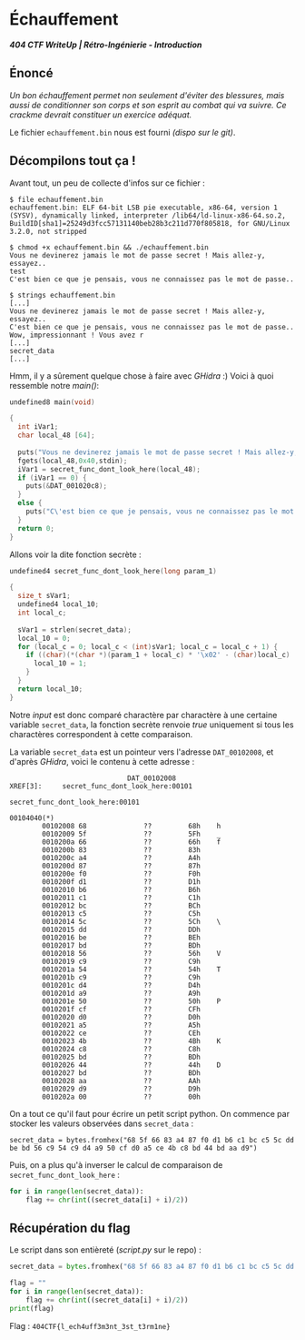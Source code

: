 # Échauffement

***404 CTF WriteUp | Rétro-Ingénierie - Introduction***

## Énoncé

*Un bon échauffement permet non seulement d'éviter des blessures, mais aussi de conditionner son corps et son esprit au combat qui va suivre. Ce _crackme_ devrait constituer un exercice adéquat.*

Le fichier `echauffement.bin` nous est fourni *(dispo sur le git)*. 

## Décompilons tout ça !

Avant tout, un peu de collecte d'infos sur ce fichier : 

```
$ file echauffement.bin
echauffement.bin: ELF 64-bit LSB pie executable, x86-64, version 1 (SYSV), dynamically linked, interpreter /lib64/ld-linux-x86-64.so.2, BuildID[sha1]=25249d3fcc57131140beb28b3c211d770f805818, for GNU/Linux 3.2.0, not stripped

$ chmod +x echauffement.bin && ./echauffement.bin
Vous ne devinerez jamais le mot de passe secret ! Mais allez-y, essayez..
test
C'est bien ce que je pensais, vous ne connaissez pas le mot de passe..

$ strings echauffement.bin
[...]
Vous ne devinerez jamais le mot de passe secret ! Mais allez-y, essayez..
C'est bien ce que je pensais, vous ne connaissez pas le mot de passe..
Wow, impressionnant ! Vous avez r
[...]
secret_data
[...]
```

Hmm, il y a sûrement quelque chose à faire avec *GHidra* :)
Voici à quoi ressemble notre *main()*:

```c
undefined8 main(void)

{
  int iVar1;
  char local_48 [64];
  
  puts("Vous ne devinerez jamais le mot de passe secret ! Mais allez-y, essayez..");
  fgets(local_48,0x40,stdin);
  iVar1 = secret_func_dont_look_here(local_48);
  if (iVar1 == 0) {
    puts(&DAT_001020c8);
  }
  else {
    puts("C\'est bien ce que je pensais, vous ne connaissez pas le mot de passe..");
  }
  return 0;
}
```

Allons voir la dite fonction secrète :

```c
undefined4 secret_func_dont_look_here(long param_1)

{
  size_t sVar1;
  undefined4 local_10;
  int local_c;
  
  sVar1 = strlen(secret_data);
  local_10 = 0;
  for (local_c = 0; local_c < (int)sVar1; local_c = local_c + 1) {
    if ((char)(*(char *)(param_1 + local_c) * '\x02' - (char)local_c) != secret_data[local_c]) {
      local_10 = 1;
    }
  }
  return local_10;
}
```

Notre *input* est donc comparé charactère par charactère à une certaine variable `secret_data`, la fonction secrète renvoie *true* uniquement si tous les charactères correspondent à cette comparaison. 

La variable `secret_data` est un pointeur vers l'adresse `DAT_00102008`, et d'après *GHidra*, voici le contenu à cette adresse : 

```
                             DAT_00102008                                    XREF[3]:     secret_func_dont_look_here:00101
                                                                                          secret_func_dont_look_here:00101
                                                                                          00104040(*)  
        00102008 68              ??         68h    h
        00102009 5f              ??         5Fh    _
        0010200a 66              ??         66h    f
        0010200b 83              ??         83h
        0010200c a4              ??         A4h
        0010200d 87              ??         87h
        0010200e f0              ??         F0h
        0010200f d1              ??         D1h
        00102010 b6              ??         B6h
        00102011 c1              ??         C1h
        00102012 bc              ??         BCh
        00102013 c5              ??         C5h
        00102014 5c              ??         5Ch    \
        00102015 dd              ??         DDh
        00102016 be              ??         BEh
        00102017 bd              ??         BDh
        00102018 56              ??         56h    V
        00102019 c9              ??         C9h
        0010201a 54              ??         54h    T
        0010201b c9              ??         C9h
        0010201c d4              ??         D4h
        0010201d a9              ??         A9h
        0010201e 50              ??         50h    P
        0010201f cf              ??         CFh
        00102020 d0              ??         D0h
        00102021 a5              ??         A5h
        00102022 ce              ??         CEh
        00102023 4b              ??         4Bh    K
        00102024 c8              ??         C8h
        00102025 bd              ??         BDh
        00102026 44              ??         44h    D
        00102027 bd              ??         BDh
        00102028 aa              ??         AAh
        00102029 d9              ??         D9h
        0010202a 00              ??         00h
```

On a tout ce qu'il faut pour écrire un petit script python. On commence par stocker les valeurs observées dans `secret_data` :

`secret_data = bytes.fromhex("68 5f 66 83 a4 87 f0 d1 b6 c1 bc c5 5c dd be bd 56 c9 54 c9 d4 a9 50 cf d0 a5 ce 4b c8 bd 44 bd aa d9")`

Puis, on a plus qu'à inverser le calcul de comparaison de `secret_func_dont_look_here` : 

```python
for i in range(len(secret_data)):
	flag += chr(int((secret_data[i] + i)/2))
```

## Récupération du flag

Le script dans son entièreté (*script.py* sur le repo) : 

```python
secret_data = bytes.fromhex("68 5f 66 83 a4 87 f0 d1 b6 c1 bc c5 5c dd be bd 56 c9 54 c9 d4 a9 50 cf d0 a5 ce 4b c8 bd 44 bd aa d9")

flag = ""
for i in range(len(secret_data)):
	flag += chr(int((secret_data[i] + i)/2))
print(flag)
```
 
Flag : `404CTF{l_ech4uff3m3nt_3st_t3rm1ne}`


